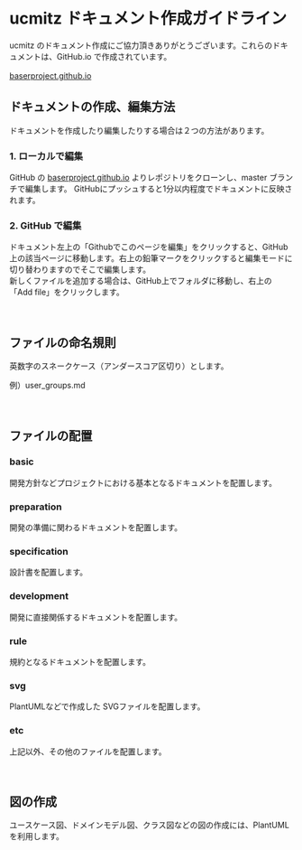# ucmitz ドキュメント作成ガイドライン

ucmitz のドキュメント作成にご協力頂きありがとうございます。これらのドキュメントは、GitHub.io で作成されています。

[baserproject.github.io](https://baserproject.github.io/)
　
## ドキュメントの作成、編集方法

ドキュメントを作成したり編集したりする場合は２つの方法があります。

### 1. ローカルで編集

GitHub の [baserproject.github.io](https://github.com/baserproject/baserproject.github.io/tree/master/5/ucmitz) よりレポジトリをクローンし、master ブランチで編集します。
GitHubにプッシュすると1分以内程度でドキュメントに反映されます。

### 2. GitHub で編集

ドキュメント左上の「Githubでこのページを編集」をクリックすると、GitHub上の該当ページに移動します。右上の鉛筆マークをクリックすると編集モードに切り替わりますのでそこで編集します。  
新しくファイルを追加する場合は、GitHub上でフォルダに移動し、右上の「Add file」をクリックします。

　
## ファイルの命名規則
英数字のスネークケース（アンダースコア区切り）とします。

例）user_groups.md

　
## ファイルの配置

### basic
開発方針などプロジェクトにおける基本となるドキュメントを配置します。

### preparation
開発の準備に関わるドキュメントを配置します。

### specification
設計書を配置します。

### development
開発に直接関係するドキュメントを配置します。

### rule
規約となるドキュメントを配置します。

### svg
PlantUMLなどで作成した SVGファイルを配置します。

### etc
上記以外、その他のファイルを配置します。

　
## 図の作成
ユースケース図、ドメインモデル図、クラス図などの図の作成には、PlantUML を利用します。


